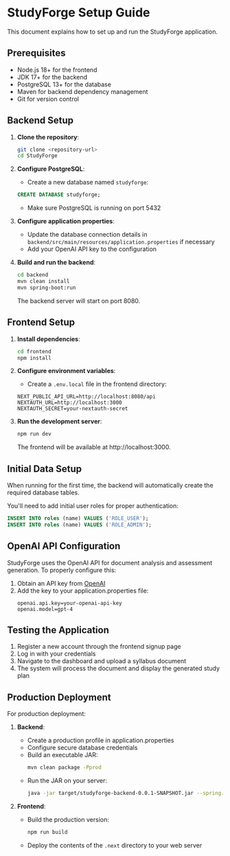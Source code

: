 # StudyForge Setup Guide

This document explains how to set up and run the StudyForge application.

## Prerequisites

- Node.js 18+ for the frontend
- JDK 17+ for the backend
- PostgreSQL 13+ for the database
- Maven for backend dependency management
- Git for version control

## Backend Setup

1. **Clone the repository**:
   ```bash
   git clone <repository-url>
   cd StudyForge
   ```

2. **Configure PostgreSQL**:
   - Create a new database named `studyforge`:
   ```sql
   CREATE DATABASE studyforge;
   ```
   - Make sure PostgreSQL is running on port 5432

3. **Configure application properties**:
   - Update the database connection details in `backend/src/main/resources/application.properties` if necessary
   - Add your OpenAI API key to the configuration

4. **Build and run the backend**:
   ```bash
   cd backend
   mvn clean install
   mvn spring-boot:run
   ```
   
   The backend server will start on port 8080.

## Frontend Setup

1. **Install dependencies**:
   ```bash
   cd frontend
   npm install
   ```

2. **Configure environment variables**:
   - Create a `.env.local` file in the frontend directory:
   ```
   NEXT_PUBLIC_API_URL=http://localhost:8080/api
   NEXTAUTH_URL=http://localhost:3000
   NEXTAUTH_SECRET=your-nextauth-secret
   ```

3. **Run the development server**:
   ```bash
   npm run dev
   ```
   
   The frontend will be available at http://localhost:3000.

## Initial Data Setup

When running for the first time, the backend will automatically create the required database tables.

You'll need to add initial user roles for proper authentication:

```sql
INSERT INTO roles (name) VALUES ('ROLE_USER');
INSERT INTO roles (name) VALUES ('ROLE_ADMIN');
```

## OpenAI API Configuration

StudyForge uses the OpenAI API for document analysis and assessment generation. To properly configure this:

1. Obtain an API key from [OpenAI](https://openai.com/)
2. Add the key to your application.properties file:
   ```
   openai.api.key=your-openai-api-key
   openai.model=gpt-4
   ```

## Testing the Application

1. Register a new account through the frontend signup page
2. Log in with your credentials
3. Navigate to the dashboard and upload a syllabus document
4. The system will process the document and display the generated study plan

## Production Deployment

For production deployment:

1. **Backend**:
   - Create a production profile in application.properties
   - Configure secure database credentials
   - Build an executable JAR:
     ```bash
     mvn clean package -Pprod
     ```
   - Run the JAR on your server:
     ```bash
     java -jar target/studyforge-backend-0.0.1-SNAPSHOT.jar --spring.profiles.active=prod
     ```

2. **Frontend**:
   - Build the production version:
     ```bash
     npm run build
     ```
   - Deploy the contents of the `.next` directory to your web server
